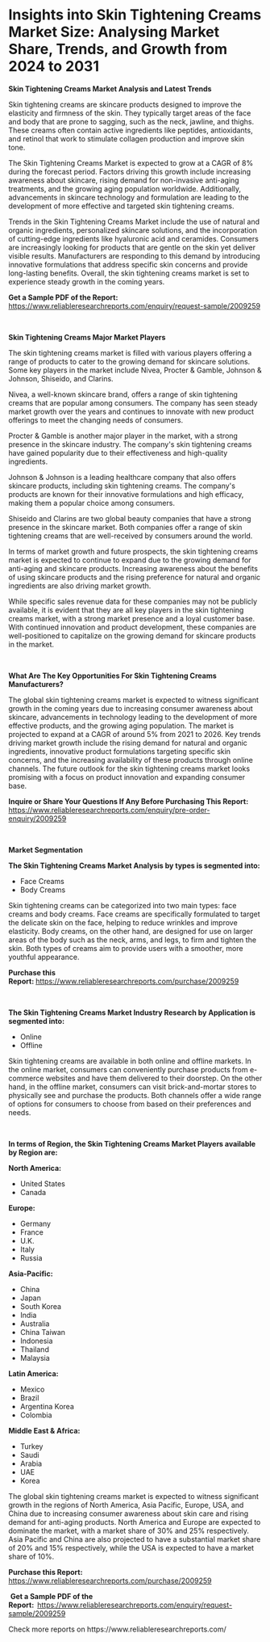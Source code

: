 <p><h1>Insights into Skin Tightening Creams Market Size: Analysing Market Share, Trends, and Growth from 2024 to 2031</h1></p><p><strong>Skin Tightening Creams Market Analysis and Latest Trends</strong></p>
<p><p>Skin tightening creams are skincare products designed to improve the elasticity and firmness of the skin. They typically target areas of the face and body that are prone to sagging, such as the neck, jawline, and thighs. These creams often contain active ingredients like peptides, antioxidants, and retinol that work to stimulate collagen production and improve skin tone.</p><p>The Skin Tightening Creams Market is expected to grow at a CAGR of 8% during the forecast period. Factors driving this growth include increasing awareness about skincare, rising demand for non-invasive anti-aging treatments, and the growing aging population worldwide. Additionally, advancements in skincare technology and formulation are leading to the development of more effective and targeted skin tightening creams.</p><p>Trends in the Skin Tightening Creams Market include the use of natural and organic ingredients, personalized skincare solutions, and the incorporation of cutting-edge ingredients like hyaluronic acid and ceramides. Consumers are increasingly looking for products that are gentle on the skin yet deliver visible results. Manufacturers are responding to this demand by introducing innovative formulations that address specific skin concerns and provide long-lasting benefits. Overall, the skin tightening creams market is set to experience steady growth in the coming years.</p></p>
<p><strong>Get a Sample PDF of the Report:&nbsp;</strong> <a href="https://www.reliableresearchreports.com/enquiry/request-sample/2009259">https://www.reliableresearchreports.com/enquiry/request-sample/2009259</a></p>
<p>&nbsp;</p>
<p><strong>Skin Tightening Creams Major Market Players</strong></p>
<p><p>The skin tightening creams market is filled with various players offering a range of products to cater to the growing demand for skincare solutions. Some key players in the market include Nivea, Procter & Gamble, Johnson & Johnson, Shiseido, and Clarins.</p><p>Nivea, a well-known skincare brand, offers a range of skin tightening creams that are popular among consumers. The company has seen steady market growth over the years and continues to innovate with new product offerings to meet the changing needs of consumers.</p><p>Procter & Gamble is another major player in the market, with a strong presence in the skincare industry. The company's skin tightening creams have gained popularity due to their effectiveness and high-quality ingredients.</p><p>Johnson & Johnson is a leading healthcare company that also offers skincare products, including skin tightening creams. The company's products are known for their innovative formulations and high efficacy, making them a popular choice among consumers.</p><p>Shiseido and Clarins are two global beauty companies that have a strong presence in the skincare market. Both companies offer a range of skin tightening creams that are well-received by consumers around the world.</p><p>In terms of market growth and future prospects, the skin tightening creams market is expected to continue to expand due to the growing demand for anti-aging and skincare products. Increasing awareness about the benefits of using skincare products and the rising preference for natural and organic ingredients are also driving market growth.</p><p>While specific sales revenue data for these companies may not be publicly available, it is evident that they are all key players in the skin tightening creams market, with a strong market presence and a loyal customer base. With continued innovation and product development, these companies are well-positioned to capitalize on the growing demand for skincare products in the market.</p></p>
<p>&nbsp;</p>
<p><strong>What Are The Key Opportunities For Skin Tightening Creams Manufacturers?</strong></p>
<p><p>The global skin tightening creams market is expected to witness significant growth in the coming years due to increasing consumer awareness about skincare, advancements in technology leading to the development of more effective products, and the growing aging population. The market is projected to expand at a CAGR of around 5% from 2021 to 2026. Key trends driving market growth include the rising demand for natural and organic ingredients, innovative product formulations targeting specific skin concerns, and the increasing availability of these products through online channels. The future outlook for the skin tightening creams market looks promising with a focus on product innovation and expanding consumer base.</p></p>
<p><strong>Inquire or Share Your Questions If Any Before Purchasing This Report:</strong> <a href="https://www.reliableresearchreports.com/enquiry/pre-order-enquiry/2009259">https://www.reliableresearchreports.com/enquiry/pre-order-enquiry/2009259</a></p>
<p>&nbsp;</p>
<p><strong>Market Segmentation</strong></p>
<p><strong>The Skin Tightening Creams Market Analysis by types is segmented into:</strong></p>
<p><ul><li>Face Creams</li><li>Body Creams</li></ul></p>
<p><p>Skin tightening creams can be categorized into two main types: face creams and body creams. Face creams are specifically formulated to target the delicate skin on the face, helping to reduce wrinkles and improve elasticity. Body creams, on the other hand, are designed for use on larger areas of the body such as the neck, arms, and legs, to firm and tighten the skin. Both types of creams aim to provide users with a smoother, more youthful appearance.</p></p>
<p><strong>Purchase this Report:&nbsp;</strong><a href="https://www.reliableresearchreports.com/purchase/2009259">https://www.reliableresearchreports.com/purchase/2009259</a></p>
<p>&nbsp;</p>
<p><strong>The Skin Tightening Creams Market Industry Research by Application is segmented into:</strong></p>
<p><ul><li>Online</li><li>Offline</li></ul></p>
<p><p>Skin tightening creams are available in both online and offline markets. In the online market, consumers can conveniently purchase products from e-commerce websites and have them delivered to their doorstep. On the other hand, in the offline market, consumers can visit brick-and-mortar stores to physically see and purchase the products. Both channels offer a wide range of options for consumers to choose from based on their preferences and needs.</p></p>
<p>&nbsp;</p>
<p><strong>In terms of Region, the Skin Tightening Creams Market Players available by Region are:</strong></p>
<p>
    <p> <strong> North America: </strong>
        <ul>
            <li>United States</li>
            <li>Canada</li>
        </ul>
        </p> 
    <p> <strong> Europe: </strong>
        <ul>
            <li>Germany</li>
            <li>France</li>
            <li>U.K.</li>
            <li>Italy</li>
            <li>Russia</li>
        </ul>
        </p> 
    <p> <strong> Asia-Pacific: </strong>
        <ul>
            <li>China</li>
            <li>Japan</li>
            <li>South Korea</li>
            <li>India</li>
            <li>Australia</li>
            <li>China Taiwan</li>
            <li>Indonesia</li>
            <li>Thailand</li>
            <li>Malaysia</li>
        </ul>
        </p> 
    <p> <strong> Latin America: </strong>
        <ul>
            <li>Mexico</li>
            <li>Brazil</li>
            <li>Argentina Korea</li>
            <li>Colombia</li>
        </ul>
        </p> 
    <p> <strong> Middle East & Africa: </strong>
        <ul>
            <li>Turkey</li>
            <li>Saudi</li>
            <li>Arabia</li>
            <li>UAE</li>
            <li>Korea</li>
        </ul>
    </p>
    </p>
<p><p>The global skin tightening creams market is expected to witness significant growth in the regions of North America, Asia Pacific, Europe, USA, and China due to increasing consumer awareness about skin care and rising demand for anti-aging products. North America and Europe are expected to dominate the market, with a market share of 30% and 25% respectively. Asia Pacific and China are also projected to have a substantial market share of 20% and 15% respectively, while the USA is expected to have a market share of 10%.</p></p>
<p><strong>Purchase this Report: </strong><a href="https://www.reliableresearchreports.com/purchase/2009259">https://www.reliableresearchreports.com/purchase/2009259</a></p>
<p>&nbsp;<strong>Get a Sample PDF of the Report:&nbsp;&nbsp;</strong><a href="https://www.reliableresearchreports.com/enquiry/request-sample/2009259">https://www.reliableresearchreports.com/enquiry/request-sample/2009259</a></p>
<p><strong></strong></p>
<p>Check more reports on https://www.reliableresearchreports.com/</p>